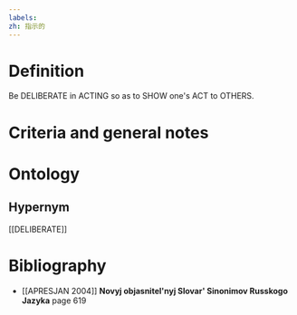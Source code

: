 ```yaml
---
labels: 
zh: 指示的
---
```


# Definition
Be DELIBERATE in ACTING so as to SHOW one's ACT to OTHERS.
# Criteria and general notes
# Ontology

## Hypernym
[[DELIBERATE]]
# Bibliography
- [[APRESJAN 2004]]
**Novyj objasnitel'nyj Slovar' Sinonimov Russkogo Jazyka** page 619
